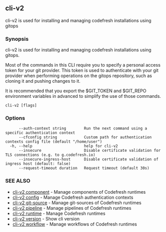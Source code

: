 ## cli-v2

cli-v2 is used for installing and managing codefresh installations using gitops

### Synopsis

cli-v2 is used for installing and managing codefresh installations using gitops.
        
Most of the commands in this CLI require you to specify a personal access token
for your git provider. This token is used to authenticate with your git provider
when performing operations on the gitops repository, such as cloning it and
pushing changes to it.

It is recommended that you export the $GIT_TOKEN and $GIT_REPO environment
variables in advanced to simplify the use of those commands.


```
cli-v2 [flags]
```

### Options

```
      --auth-context string        Run the next command using a specific authentication context
      --cfconfig string            Custom path for authentication contexts config file (default "/home/user")
  -h, --help                       help for cli-v2
      --insecure                   Disable certificate validation for TLS connections (e.g. to g.codefresh.io)
      --insecure-ingress-host      Disable certificate validation of ingress host (default: false)
      --request-timeout duration   Request timeout (default 30s)
```

### SEE ALSO

* [cli-v2 component](cli-v2_component.md)	 - Manage components of Codefresh runtimes
* [cli-v2 config](cli-v2_config.md)	 - Manage Codefresh authentication contexts
* [cli-v2 git-source](cli-v2_git-source.md)	 - Manage git-sources of Codefresh runtimes
* [cli-v2 pipeline](cli-v2_pipeline.md)	 - Manage pipelines of Codefresh runtimes
* [cli-v2 runtime](cli-v2_runtime.md)	 - Manage Codefresh runtimes
* [cli-v2 version](cli-v2_version.md)	 - Show cli version
* [cli-v2 workflow](cli-v2_workflow.md)	 - Manage workflows of Codefresh runtimes

